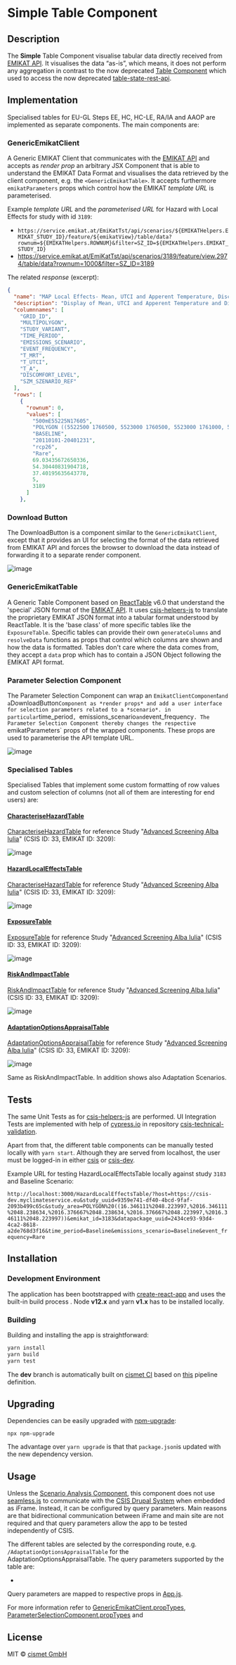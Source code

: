 Simple Table Component
===========================

## Description

The **Simple** Table Component visualise tabular data directly received from [EMIKAT API](https://service.emikat.at/EmiKatTst/swagger/index.html). It visualises the data “as-is”, which means, it does not perform any aggregation in contrast to the now deprecated [Table Component](https://github.com/clarity-h2020/table-components) which used to access the now deprecated [table-state-rest-api](https://github.com/clarity-h2020/table-state-rest-api).
 
## Implementation 

Specialised tables for EU-GL Steps EE, HC, HC-LE, RA/IA and AAOP are implemented as separate components. The main components are:

### GenericEmikatClient

A Generic EMIKAT Client that communicates with the [EMIKAT API](https://service.emikat.at/EmiKat/swagger/index.html) and accepts as *render prop* an arbitrary JSX Component that is able to understand the EMIKAT Data Format and visualises the data retrieved by the client component, e.g. the `<GenericEmikatTable>`. It accepts furthermore `emikatParameters` props which control how the EMIKAT *template URL* is parameterised. 

Example *template URL* and the *parameterised URL* for Hazard with Local Effects for study with id `3189`: 

- `https://service.emikat.at/EmiKatTst/api/scenarios/${EMIKATHelpers.EMIKAT_STUDY_ID}/feature/${emikatView}/table/data?rownum=${EMIKATHelpers.ROWNUM}&filter=SZ_ID=${EMIKATHelpers.EMIKAT_STUDY_ID}`
- https://service.emikat.at/EmiKatTst/api/scenarios/3189/feature/view.2974/table/data?rownum=1000&filter=SZ_ID=3189

The related *response* (excerpt):

```JSON
{
  "name": "MAP Local Effects- Mean, UTCI and Apperent Temperature, Discomfort level",
  "description": "Display of Mean, UTCI and Apperent Temperature and Discomfort level for different Scenarios",
  "columnnames": [
    "GRID_ID",
    "MULTIPOLYGON",
    "STUDY_VARIANT",
    "TIME_PERIOD",
    "EMISSIONS_SCENARIO",
    "EVENT_FREQUENCY",
    "T_MRT",
    "T_UTCI",
    "T_A",
    "DISCOMFORT_LEVEL",
    "SZM_SZENARIO_REF"
  ],
  "rows": [
    {
      "rownum": 0,
      "values": [
        "500mE55225N17605",
        "POLYGON ((5522500 1760500, 5523000 1760500, 5523000 1761000, 5522500 1761000, 5522500 1760500))",
        "BASELINE",
        "20110101-20401231",
        "rcp26",
        "Rare",
        69.03435672650336,
        54.30440831904718,
        37.40195635643778,
        5,
        3189
      ]
    },
```

### Download Button
The DownloadButton is a component similar to the `GenericEmikatClient`, except that it provides an UI for selecting the format of the data retrieved from EMIKAT API and forces the browser to download the data instead of forwarding it to a separate render component.

![image](https://user-images.githubusercontent.com/1788226/88928208-d33b2a80-d278-11ea-8009-e2aea56ce2af.png)

### GenericEmikatTable
A Generic Table Component based on [ReactTable](https://www.npmjs.com/package/react-table) v6.0 that understand the 'special' JSON format of the [EMIKAT API](https://service.emikat.at/EmiKat/swagger/index.html). It uses [csis-helpers-js](https://github.com/clarity-h2020/csis-helpers-js/) to translate the proprietary EMIKAT JSON format into a tabular format understood by ReactTable. It is the 'base class' of more specific tables like the `ExposureTable`. Specific tables can provide their own `generateColumns` and `resolveData` functions as props that control which columns are shown and how the data is formatted. Tables don't care where the data comes from, they accept a `data` prop which has to contain a JSON Object following the EMIKAT API format.

### Parameter Selection Component

The Parameter Selection Component can wrap an `EmikatClientComponen`t` and a `DownloadButton` Component as *render props* and add a user interface for selection parameters related to a *scenario*. in particular `time_period`, `emissions_scenario` and `event_frequency`. The Parameter Selection Component thereby changes the respective `emikatParameters` props of the wrapped components. These props are used to parameterise the API template URL.

![image](https://user-images.githubusercontent.com/1788226/88928088-aa1a9a00-d278-11ea-99f3-9ce9a2c1796d.png)

### Specialised Tables

Specialised Tables that implement some custom formatting of row values and custom selection of columns (not all of them are interesting for end users) are: 

#### [CharacteriseHazardTable](https://github.com/clarity-h2020/simple-table-component/blob/dev/src/components/CharacteriseHazardTable.js)

[CharacteriseHazardTable](https://csis-dev.myclimateservice.eu/apps/simple-table-component/build/CharacteriseHazardTable/?host=https://csis-dev.myclimateservice.eu&study_uuid=3d8327f4-c47f-4c9e-bbc3-fb9018ea9607&study_area=POLYGON((23.555632%2046.059224,23.555632%2046.085305,23.60095%2046.085305,23.60095%2046.059224,23.555632%2046.059224))&emikat_id=3209&datapackage_uuid=2434ce93-93d4-4ca2-8618-a2de768d3f16&time_period=Baseline&emissions_scenario=Baseline&event_frequency=Frequent) for reference Study "[Advanced Screening Alba Iulia](https://csis-dev.myclimateservice.eu/study/33)" (CSIS ID: 33, EMIKAT ID: 3209):

![image](https://user-images.githubusercontent.com/1788226/88927322-89057980-d277-11ea-82ac-e9578ffbf200.png)

#### [HazardLocalEffectsTable](https://github.com/clarity-h2020/simple-table-component/blob/dev/src/components/HazardLocalEffectsTable.js)

[CharacteriseHazardTable](https://csis-dev.myclimateservice.eu/apps/simple-table-component/build/HazardLocalEffectsTable/?host=https://csis-dev.myclimateservice.eu&study_uuid=3d8327f4-c47f-4c9e-bbc3-fb9018ea9607&study_area=POLYGON((23.555632%2046.059224,23.555632%2046.085305,23.60095%2046.085305,23.60095%2046.059224,23.555632%2046.059224))&emikat_id=3209&datapackage_uuid=2434ce93-93d4-4ca2-8618-a2de768d3f16&time_period=Baseline&emissions_scenario=Baseline&event_frequency=Frequent) for reference Study "[Advanced Screening Alba Iulia](https://csis-dev.myclimateservice.eu/study/33)" (CSIS ID: 33, EMIKAT ID: 3209):

![image](https://user-images.githubusercontent.com/1788226/88927879-61fb7780-d278-11ea-8c99-d6452cfffbee.png)

#### [ExposureTable](https://github.com/clarity-h2020/simple-table-component/blob/dev/src/components/ExposureTable.js)

[ExposureTable](https://csis-dev.myclimateservice.eu/apps/simple-table-component/build/ExposureTable/?host=https://csis-dev.myclimateservice.eu&study_uuid=3d8327f4-c47f-4c9e-bbc3-fb9018ea9607&study_area=POLYGON((23.555632%2046.059224,23.555632%2046.085305,23.60095%2046.085305,23.60095%2046.059224,23.555632%2046.059224))&emikat_id=3209&datapackage_uuid=2434ce93-93d4-4ca2-8618-a2de768d3f16&time_period=Baseline&emissions_scenario=Baseline&event_frequency=Frequent) for reference Study "[Advanced Screening Alba Iulia](https://csis-dev.myclimateservice.eu/study/33)" (CSIS ID: 33, EMIKAT ID: 3209):

![image](https://user-images.githubusercontent.com/1788226/88927778-3aa4aa80-d278-11ea-8238-f035eb02397d.png)

#### [RiskAndImpactTable](https://github.com/clarity-h2020/simple-table-component/blob/dev/src/components/RiskAndImpactTable.js)

[RiskAndImpactTable](https://csis-dev.myclimateservice.eu/apps/simple-table-component/build/RiskAndImpactTable/?host=https://csis-dev.myclimateservice.eu&study_uuid=3d8327f4-c47f-4c9e-bbc3-fb9018ea9607&study_area=POLYGON((23.555632%2046.059224,23.555632%2046.085305,23.60095%2046.085305,23.60095%2046.059224,23.555632%2046.059224))&emikat_id=3209&datapackage_uuid=2434ce93-93d4-4ca2-8618-a2de768d3f16&time_period=Baseline&emissions_scenario=Baseline&event_frequency=Frequent) for reference Study "[Advanced Screening Alba Iulia](https://csis-dev.myclimateservice.eu/study/33)" (CSIS ID: 33, EMIKAT ID: 3209):

![image](https://user-images.githubusercontent.com/1788226/88921697-3fb12c00-d26f-11ea-9fc4-e6d796074151.png)

#### [AdaptationOptionsAppraisalTable](https://github.com/clarity-h2020/simple-table-component/blob/dev/src/components/AdaptationOptionsAppraisalTable.js)

[AdaptationOptionsAppraisalTable](https://csis-dev.myclimateservice.eu/apps/simple-table-component/build/AdaptationOptionsAppraisalTable/?host=https://csis-dev.myclimateservice.eu&study_uuid=3d8327f4-c47f-4c9e-bbc3-fb9018ea9607&study_area=POLYGON((23.555632%2046.059224,23.555632%2046.085305,23.60095%2046.085305,23.60095%2046.059224,23.555632%2046.059224))&emikat_id=3209&datapackage_uuid=2434ce93-93d4-4ca2-8618-a2de768d3f16&time_period=Baseline&emissions_scenario=Baseline&event_frequency=Frequent) for reference Study "[Advanced Screening Alba Iulia](https://csis-dev.myclimateservice.eu/study/33)" (CSIS ID: 33, EMIKAT ID: 3209):

![image](https://user-images.githubusercontent.com/1788226/88926864-ddf4c000-d276-11ea-903f-374bee50de0e.png)

Same as RiskAndImpactTable. In addition shows also Adaptation Scenarios.

## Tests

The same Unit Tests as for [csis-helpers-js](https://github.com/clarity-h2020/csis-helpers-js/#tests) are performed. UI Integration Tests are implemented with help of [cypress.io](https://www.cypress.io/) in repository [csis-technical-validation](https://github.com/clarity-h2020/csis-technical-validation).

Apart from that, the different table components can be manually tested locally with `yarn start`. Although they are served from localhost, the user must be logged-in in either [csis](https://csis.myclimateservice.eu/) or [csis-dev](https://csis-dev.myclimateservice.eu/).  

Example URL for testing HazardLocalEffectsTable locally against study `3183` and Baseline Scenario:

`http://localhost:3000/HazardLocalEffectsTable/?host=https://csis-dev.myclimateservice.eu&study_uuid=9359e741-df40-4bcd-9faf-2093b499c65c&study_area=POLYGON%20((16.346111%2048.223997,%2016.346111%2048.238634,%2016.376667%2048.238634,%2016.376667%2048.223997,%2016.346111%2048.223997))&emikat_id=3183&datapackage_uuid=2434ce93-93d4-4ca2-8618-a2de768d3f16&time_period=Baseline&emissions_scenario=Baseline&event_frequency=Rare`

## Installation

### Development Environment

The application has been bootstrapped with [create-react-app](https://github.com/facebook/create-react-app) and uses the built-in build process . Node **v12.x** and yarn **v1.x** has to be installed locally.

### Building

Building and installing the app is straightforward:

```sh
yarn install
yarn build
yarn test
```

The **dev** branch is automatically built on [cismet CI](https://ci.cismet.de/view/CLARITY/job/simple-table-component/) based on [this](https://github.com/clarity-h2020/simple-table-component/blob/dev/Jenkinsfile) pipeline definition. 

## Upgrading 

Dependencies can be easily upgraded with [npm-upgrade](https://www.npmjs.com/package/npm-upgrade):

``npx npm-upgrade``

The advantage over `yarn upgrade` is that that `package.json`is updated with the new dependency version.


## Usage

Unless the [Scenario Analysis Component](https://github.com/clarity-h2020/scenario-analysis), this component does not use [seamless.js](https://github.com/travist/seamless.js/) to communicate with the [CSIS Drupal System](https://csis.myclimateservice.eu/) when embedded as iFrame. Instead, it can be configured by query parameters. Main reasons are that bidirectional communication between iFrame and main site are not required and that query parameters allow the app to be tested independently of CSIS.

The different tables are selected by the corresponding route, e.g. `/AdaptationOptionsAppraisalTable` for the AdaptationOptionsAppraisalTable. The query parameters supported by the table are:

- 

Query parameters are mapped to respective props in [App.js](https://github.com/clarity-h2020/simple-table-component/blob/dev/src/App.js).

For more information refer to [GenericEmikatClient.propTypes](https://github.com/clarity-h2020/simple-table-component/blob/dev/src/components/commons/GenericEmikatClient.js#L97), [ParameterSelectionComponent.propTypes](https://github.com/clarity-h2020/simple-table-component/blob/dev/src/components/commons/ParameterSelectionComponent.js#L158) and 

## License
 
MIT © [cismet GmbH](https://github.com/cismet)